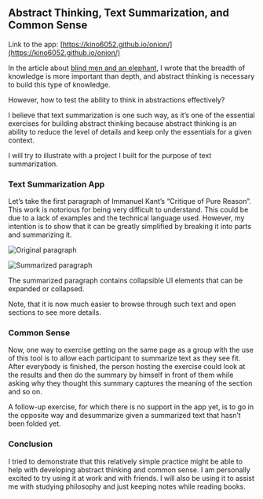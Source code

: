 ## Abstract Thinking, Text Summarization, and Common Sense

Link to the app: [https://kino6052.github.io/onion/](https://kino6052.github.io/onion/)

In the article about [blind men and an elephant](https://kirill-novik.medium.com/blind-men-and-an-elephant-and-the-t-shape-paradigm-c795364b84a), I wrote that the breadth of knowledge is more important than depth, and abstract thinking is necessary to build this type of knowledge.

However, how to test the ability to think in abstractions effectively?

I believe that text summarization is one such way, as it’s one of the essential exercises for building abstract thinking because abstract thinking is an ability to reduce the level of details and keep only the essentials for a given context.

I will try to illustrate with a project I built for the purpose of text summarization.

### **Text Summarization App**

Let’s take the first paragraph of Immanuel Kant’s “Critique of Pure Reason”. This work is notorious for being very difficult to understand. This could be due to a lack of examples and the technical language used. However, my intention is to show that it can be greatly simplified by breaking it into parts and summarizing it.

![Original paragraph](https://cdn-images-1.medium.com/max/2000/1*0_A1rIIPlJfz920gAamqZQ.png)

![Summarized paragraph](https://cdn-images-1.medium.com/max/2000/1*pJRHCWjAe2XML438Zy75eQ.png)

The summarized paragraph contains collapsible UI elements that can be expanded or collapsed.

Note, that it is now much easier to browse through such text and open sections to see more details.

### Common Sense

Now, one way to exercise getting on the same page as a group with the use of this tool is to allow each participant to summarize text as they see fit. After everybody is finished, the person hosting the exercise could look at the results and then do the summary by himself in front of them while asking why they thought this summary captures the meaning of the section and so on.

A follow-up exercise, for which there is no support in the app yet, is to go in the opposite way and desummarize given a summarized text that hasn’t been folded yet.

### Conclusion

I tried to demonstrate that this relatively simple practice might be able to help with developing abstract thinking and common sense. I am personally excited to try using it at work and with friends. I will also be using it to assist me with studying philosophy and just keeping notes while reading books.
